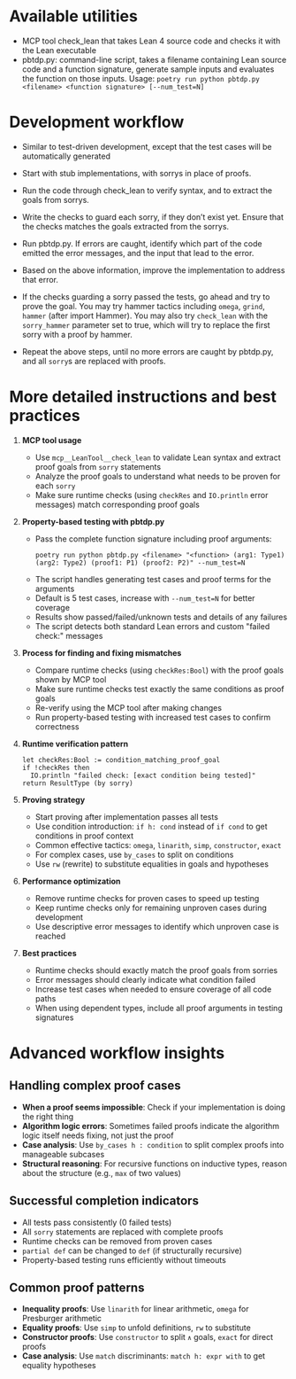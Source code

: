 

# Available utilities

- MCP tool check_lean that takes Lean 4 source code and checks it with the Lean executable
- pbtdp.py: command-line script, takes a filename containing Lean source code and a function signature, generate sample inputs and evaluates the function on those inputs.
  Usage: `poetry run python pbtdp.py <filename> <function signature> [--num_test=N]`


# Development workflow

- Similar to test-driven development, except that the test cases will be automatically generated 

- Start with stub implementations, with sorrys in place of proofs.

- Run the code through check_lean to verify syntax, and to extract the goals from sorrys.

- Write the checks to guard each sorry, if they don’t exist yet. Ensure that the checks matches the goals extracted from the sorrys.

- Run pbtdp.py. If errors are caught, identify which part of the code emitted the error messages, and the input that lead to the error.

- Based on the above information, improve the implementation to address that error.

- If the checks guarding a sorry passed the tests, go ahead and try to prove the goal. 
  You may try hammer tactics including `omega`, `grind`, `hammer` (after import Hammer). 
  You may also try `check_lean` with the `sorry_hammer` parameter set to true, which will try to replace the first sorry with a proof by hammer.

- Repeat the above steps, until no more errors are caught by pbtdp.py, and all `sorry`s are replaced with proofs.


# More detailed instructions and best practices

1. **MCP tool usage**
   - Use `mcp__LeanTool__check_lean` to validate Lean syntax and extract proof goals from `sorry` statements
   - Analyze the proof goals to understand what needs to be proven for each `sorry`
   - Make sure runtime checks (using `checkRes` and `IO.println` error messages) match corresponding proof goals

2. **Property-based testing with pbtdp.py**
   - Pass the complete function signature including proof arguments:
     ```
     poetry run python pbtdp.py <filename> "<function> (arg1: Type1) (arg2: Type2) (proof1: P1) (proof2: P2)" --num_test=N
     ```
   - The script handles generating test cases and proof terms for the arguments
   - Default is 5 test cases, increase with `--num_test=N` for better coverage
   - Results show passed/failed/unknown tests and details of any failures
   - The script detects both standard Lean errors and custom "failed check:" messages

3. **Process for finding and fixing mismatches**
   - Compare runtime checks (using `checkRes:Bool`) with the proof goals shown by MCP tool
   - Make sure runtime checks test exactly the same conditions as proof goals
   - Re-verify using the MCP tool after making changes
   - Run property-based testing with increased test cases to confirm correctness

4. **Runtime verification pattern**
   ```lean
   let checkRes:Bool := condition_matching_proof_goal
   if !checkRes then
     IO.println "failed check: [exact condition being tested]"
   return ResultType (by sorry)
   ```

5. **Proving strategy**
   - Start proving after implementation passes all tests
   - Use condition introduction: `if h: cond` instead of `if cond` to get conditions in proof context
   - Common effective tactics: `omega`, `linarith`, `simp`, `constructor`, `exact`
   - For complex cases, use `by_cases` to split on conditions
   - Use `rw` (rewrite) to substitute equalities in goals and hypotheses

6. **Performance optimization**
   - Remove runtime checks for proven cases to speed up testing
   - Keep runtime checks only for remaining unproven cases during development
   - Use descriptive error messages to identify which unproven case is reached

7. **Best practices**
   - Runtime checks should exactly match the proof goals from sorries
   - Error messages should clearly indicate what condition failed
   - Increase test cases when needed to ensure coverage of all code paths
   - When using dependent types, include all proof arguments in testing signatures

# Advanced workflow insights

## Handling complex proof cases
- **When a proof seems impossible**: Check if your implementation is doing the right thing
- **Algorithm logic errors**: Sometimes failed proofs indicate the algorithm logic itself needs fixing, not just the proof
- **Case analysis**: Use `by_cases h : condition` to split complex proofs into manageable subcases
- **Structural reasoning**: For recursive functions on inductive types, reason about the structure (e.g., `max` of two values)

## Successful completion indicators
- All tests pass consistently (0 failed tests)
- All `sorry` statements are replaced with complete proofs
- Runtime checks can be removed from proven cases
- `partial def` can be changed to `def` (if structurally recursive)
- Property-based testing runs efficiently without timeouts

## Common proof patterns
- **Inequality proofs**: Use `linarith` for linear arithmetic, `omega` for Presburger arithmetic
- **Equality proofs**: Use `simp` to unfold definitions, `rw` to substitute
- **Constructor proofs**: Use `constructor` to split `∧` goals, `exact` for direct proofs
- **Case analysis**: Use `match` discriminants: `match h: expr with` to get equality hypotheses
